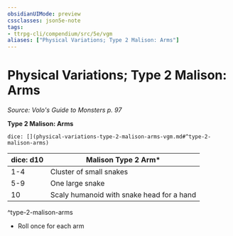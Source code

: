 ```yaml
---
obsidianUIMode: preview
cssclasses: json5e-note
tags:
- ttrpg-cli/compendium/src/5e/vgm
aliases: ["Physical Variations; Type 2 Malison: Arms"]
---
```

# Physical Variations; Type 2 Malison: Arms
*Source: Volo's Guide to Monsters p. 97* 

**Type 2 Malison: Arms**

`dice: [](physical-variations-type-2-malison-arms-vgm.md#^type-2-malison-arms)`

| dice: d10 | Malison Type 2 Arm* |
|-----------|---------------------|
| 1-4 | Cluster of small snakes |
| 5-9 | One large snake |
| 10 | Scaly humanoid with snake head for a hand |
^type-2-malison-arms

* Roll once for each arm